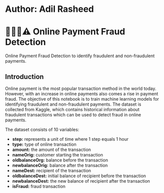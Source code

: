 # Author: Adil Rasheed
# 🕵🏻🚨⚠️ Online Payment Fraud Detection
Online Payment Fraud Detection to identify fraudulent and non-fraudulent payments.

## Introduction
Online payment is the most popular transaction method in the world today. However, with an increase in online payments also comes a rise in payment fraud. The objective of this notebook is to train machine learning models for identifying fraudulent and non-fraudulent payments. The dataset is collected from Kaggle, which contains historical information about fraudulent transactions which can be used to detect fraud in online payments.

The dataset consists of 10 variables:

- **step:** represents a unit of time where 1 step equals 1 hour
- **type:** type of online transaction
- **amount:** the amount of the transaction
- **nameOrig:** customer starting the transaction
- **oldbalanceOrg:** balance before the transaction
- **newbalanceOrig:** balance after the transaction
- **nameDest:** recipient of the transaction
- **oldbalanceDest:** initial balance of recipient before the transaction
- **newbalanceDest:** the new balance of recipient after the transaction
- **isFraud:** fraud transaction
